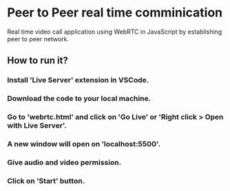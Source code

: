 # Peer to Peer real time comminication
 Real time video call application using WebRTC in JavaScript by establishing peer to peer network.

 ## How to run it?
  ### Install 'Live Server' extension in VSCode.
  ### Download the code to your local machine.
  ### Go to 'webrtc.html' and click on 'Go Live' or 'Right click > Open with Live Server'.
  ### A new window will open on 'localhost:5500'.
  ### Give audio and video permission.
  ### Click on 'Start' button.